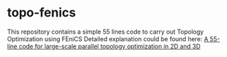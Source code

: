 # topo-fenics
This repository contains a simple 55 lines code to carry out Topology Optimization using FEniCS
Detailed explanation could be found here: [A 55-line code for large-scale parallel topology optimization in 2D and 3D](https://www.researchgate.net/publication/347300347_A_55-line_code_for_large-scale_parallel_topology_optimization_in_2D_and_3D)

